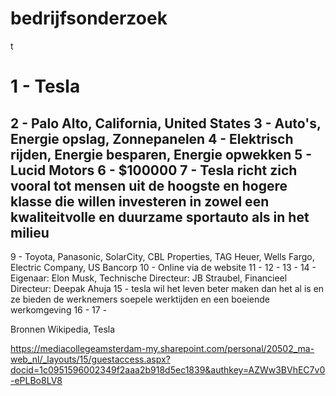 # bedrijfsonderzoek
t
# 1 - Tesla
2 - Palo Alto, California, United States
3 - Auto's, Energie opslag, Zonnepanelen
4 - Elektrisch rijden, Energie besparen, Energie opwekken
5 - Lucid Motors
6 - $100000
7 - Tesla richt zich vooral tot mensen uit de hoogste en hogere klasse die willen investeren in zowel een kwaliteitvolle en duurzame sportauto als in het milieu
- 
9 - Toyota, Panasonic, SolarCity, CBL Properties, TAG Heuer, Wells Fargo, Electric Company, US Bancorp
10 - Online via de website
11 - 
12 -
13 -
14 - Eigenaar: Elon Musk, Technische Directeur: JB Straubel, Financieel Directeur: Deepak Ahuja
15 - tesla wil het leven beter maken dan het al is en ze bieden de werknemers soepele werktijden en een boeiende werkomgeving
16 - 
17 - 

Bronnen Wikipedia, Tesla


https://mediacollegeamsterdam-my.sharepoint.com/personal/20502_ma-web_nl/_layouts/15/guestaccess.aspx?docid=1c0951596002349f2aaa2b918d5ec1839&authkey=AZWw3BVhEC7v0-ePLBo8LV8
